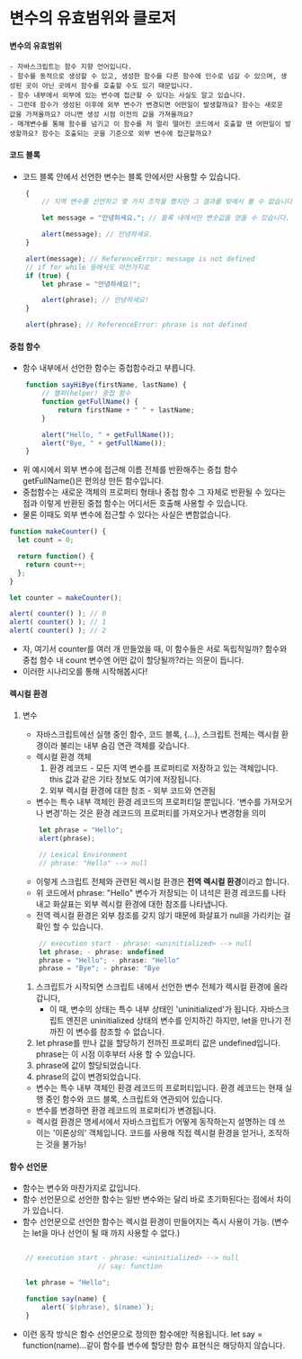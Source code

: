 # 변수의 유효범위와 클로저

#### 변수의 유효범위

    - 자바스크립트는 함수 지향 언어입니다.
    - 함수를 동적으로 생성할 수 있고, 생성한 함수를 다른 함수에 인수로 넘길 수 있으며, 생성된 곳이 아닌 곳에서 함수를 호출할 수도 있기 때문입니다.
    - 함수 내부에서 외부에 있는 변수에 접근할 수 있다는 사실도 알고 있습니다.
    - 그런데 함수가 생성된 이후에 외부 변수가 변경되면 어떤일이 발생할까요? 함수는 새로운 값을 가져올까요? 아니면 생성 시점 이전의 값을 가져올까요?
    - 매개변수를 통해 함수를 넘기고 이 함수를 저 멀리 떨어진 코드에서 호출할 땐 어떤일이 발생할까요? 함수는 호출되는 곳을 기준으로 외부 변수에 접근할까요?

#### 코드 블록

- 코드 블록 안에서 선언한 변수는 블록 안에서만 사용할 수 있습니다.

```Javascript
    {
        // 지역 변수를 선언하고 몇 가지 조작을 했지만 그 결과를 밖에서 볼 수 없습니다.

        let message = "안녕하세요."; // 블록 내에서만 변숫값을 얻을 수 있습니다.

        alert(message); // 안녕하세요.
    }

    alert(message); // ReferenceError: message is not defined
    // if for while 등에서도 마찬가지로
    if (true) {
        let phrase = "안녕하세요!";

        alert(phrase); // 안녕하세요!
    }

    alert(phrase); // ReferenceError: phrase is not defined
```

#### 중첩 함수

- 함수 내부에서 선언한 함수는 중첩함수라고 부릅니다.

```Javascript
    function sayHiBye(firstName, lastName) {
        // 헬퍼(helper) 중첩 함수
        function getFullName() {
            return firstName + " " + lastName;
        }

        alert("Hello, " + getFullName());
        alert("Bye, " + getFullName());
    }

```

- 위 예시에서 외부 변수에 접근해 이름 전체를 반환해주는 중첩 함수 getFullName()은 편의상 만든 함수입니다.
- 중첩함수는 새로운 객체의 프로퍼티 형태나 중첩 함수 그 자체로 반환될 수 있다는 점과 이렇게 반환된 중첩 함수는 어디서든 호출해 사용할 수 있습니다.
- 물론 이때도 외부 변수에 접근할 수 있다는 사실은 변함없습니다.

```Javascript
function makeCounter() {
  let count = 0;

  return function() {
    return count++;
  };
}

let counter = makeCounter();

alert( counter() ); // 0
alert( counter() ); // 1
alert( counter() ); // 2

```

- 자, 여기서 counter를 여러 개 만들었을 때, 이 함수들은 서로 독립적일까? 함수와 중첩 함수 내 count 변수엔 어떤 값이 할당될까?라는 의문이 듭니다.
- 이러한 시나리오를 통해 시작해봅시다!

#### 렉시컬 환경

1. 변수

   - 자바스크립트에선 실행 중인 함수, 코드 블록, {...}, 스크립트 전체는 렉시컬 환경이라 불리는 내부 숨김 연관 객체를 갖습니다.
   - 렉시컬 환경 객체
     1. 환경 레코드 - 모든 지역 변수를 프로퍼티로 저장하고 있는 객체입니다. this 값과 같은 기타 정보도 여기에 저장됩니다.
     2. 외부 렉시컬 환경에 대한 참조 - 외부 코드와 연관됨
   - 변수는 특수 내부 객체인 환경 레코드의 프로퍼티일 뿐입니다. '변수를 가져오거나 변경'하는 것은 환경 레코드의 프로퍼티를 가져오거나 변경함을 의미

   ```Javascript
       let phrase = "Hello";
       alert(phrase);

       // Lexical Environment
       // phrase: "Hello" --> null

   ```

   - 이렇게 스크립트 전체와 관련된 렉시컬 환경은 **전역 렉시컬 환경**이라고 합니다.
   - 위 코드에서 phrase: "Hello" 변수가 저장되는 이 녀석은 환경 레코드를 나타내고 화살표는 외부 렉시컬 환경에 대한 참조를 나타냅니다.
   - 전역 렉시컬 환경은 외부 참조를 갖지 않기 때문에 화살표가 null을 가리키는 걸 확인 할 수 있습니다.

   ```Javascript
       // execution start - phrase: <uninitialized> --> null
       let phrase; - phrase: undefined
       phrase = "Hello"; - phrase: "Hello"
       phrase = "Bye"; - phrase: "Bye

   ```

   1. 스크립트가 시작되면 스크립트 내에서 선언한 변수 전체가 렉시컬 환경에 올라갑니다,
      - 이 때, 변수의 상태는 특수 내부 상태인 'uninitialized'가 됩니다.
        자바스크립트 엔진은 uninitialized 상태의 변수를 인지하긴 하지만, let을 만나기 전까진 이 변수를 참조할 수 없습니다.
   2. let phrase를 만나 값을 할당하기 전까진 프로퍼티 값은 undefined입니다. phrase는 이 시점 이후부터 사용 할 수 있습니다.
   3. phrase에 값이 할당되었습니다.
   4. phrase의 값이 변경되었습니다.

   - 변수는 특수 내부 객체인 환경 레코드의 프로퍼티입니다. 환경 레코드는 현재 실행 중인 함수와 코드 블록, 스크립트와 연관되어 있습니다.
   - 변수를 변경하면 환경 레코드의 프로퍼티가 변경됩니다.
   - 렉시컬 환경은 명세서에서 자바스크립트가 어떻게 동작하는지 설명하는 데 쓰이는 '이론상의' 객체입니다. 코드를 사용해 직접 렉시컬 환경을 얻거나, 조작하는 것을 불가능!

#### 함수 선언문

- 함수는 변수와 마찬가지로 값입니다.
- 함수 선언문으로 선언한 함수는 일반 변수와는 달리 바로 초기화된다는 점에서 차이가 있습니다.
- 함수 선언문으로 선언한 함수는 렉시컬 환경이 만들어지는 즉시 사용이 가능. (변수는 let을 마나 선언이 될 때 까지 사용할 수 없다.)

```Javascript

    // execution start - phrase: <uninitialized> --> null
                      // say: function

    let phrase = "Hello";

    function say(name) {
        alert(`$(phrase), $(name)`);
    }

```

- 이런 동작 방식은 함수 선언문으로 정의한 함수에만 적용됩니다. let say = function(name)...같이 함수를 변수에 할당한 함수 표현식은 해당하지 않습니다.
